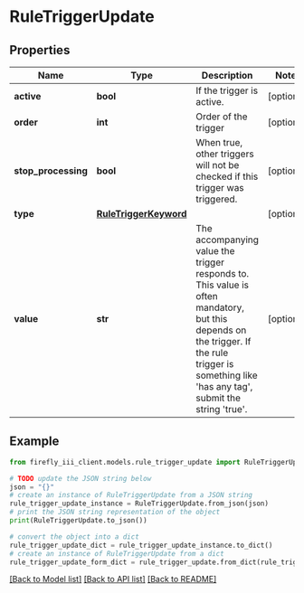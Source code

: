 # RuleTriggerUpdate


## Properties

Name | Type | Description | Notes
------------ | ------------- | ------------- | -------------
**active** | **bool** | If the trigger is active. | [optional] 
**order** | **int** | Order of the trigger | [optional] 
**stop_processing** | **bool** | When true, other triggers will not be checked if this trigger was triggered. | [optional] 
**type** | [**RuleTriggerKeyword**](RuleTriggerKeyword.md) |  | [optional] 
**value** | **str** | The accompanying value the trigger responds to. This value is often mandatory, but this depends on the trigger. If the rule trigger is something like &#39;has any tag&#39;, submit the string &#39;true&#39;. | [optional] 

## Example

```python
from firefly_iii_client.models.rule_trigger_update import RuleTriggerUpdate

# TODO update the JSON string below
json = "{}"
# create an instance of RuleTriggerUpdate from a JSON string
rule_trigger_update_instance = RuleTriggerUpdate.from_json(json)
# print the JSON string representation of the object
print(RuleTriggerUpdate.to_json())

# convert the object into a dict
rule_trigger_update_dict = rule_trigger_update_instance.to_dict()
# create an instance of RuleTriggerUpdate from a dict
rule_trigger_update_form_dict = rule_trigger_update.from_dict(rule_trigger_update_dict)
```
[[Back to Model list]](../README.md#documentation-for-models) [[Back to API list]](../README.md#documentation-for-api-endpoints) [[Back to README]](../README.md)


